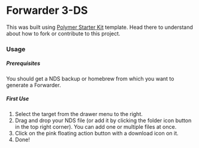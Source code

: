 # Forwarder 3-DS



This was built using [Polymer Starter Kit](https://github.com/Polymer/polymer-starter-kit) template. Head there to understand about how to fork or contribute to this project.

### Usage

##### Prerequisites

You should get a NDS backup or homebrew from which you want to generate a Forwarder.


##### First Use

1. Select the target from the drawer menu to the right. 
2. Drag and drop your NDS file (or add it by clicking the folder icon button in the top right corner). You can add one or multiple files at once.
3. Click on the pink floating action button with a download icon on it.
4. Done!

